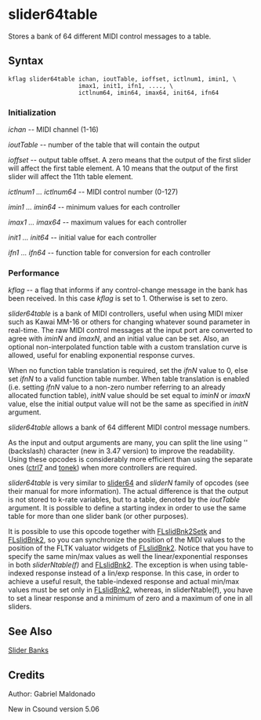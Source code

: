 <!--
id:slider64table
category:Real-time MIDI:Slider Banks
-->
# slider64table
Stores a bank of 64 different MIDI control messages to a table.

## Syntax
``` csound-orc
kflag slider64table ichan, ioutTable, ioffset, ictlnum1, imin1, \
                    imax1, init1, ifn1, ...., \
                    ictlnum64, imin64, imax64, init64, ifn64
```

### Initialization

_ichan_ -- MIDI channel (1-16)

_ioutTable_ -- number of the table that will contain the output

_ioffset_ -- output table offset. A zero means that the output of the first slider will affect the first table element. A 10 means that the output of the first slider will affect the 11th table element.

_ictlnum1 ... ictlnum64_ -- MIDI control number (0-127)

_imin1 ... imin64_ -- minimum values for each controller

_imax1 ... imax64_ -- maximum values for each controller

_init1 ... init64_ -- initial value for each controller

_ifn1 ... ifn64_ -- function table for conversion for each controller

### Performance

_kflag_ -- a flag that informs if any control-change message in the bank has been received. In this case _kflag_ is set to 1. Otherwise is set to zero.

_slider64table_ is a bank of MIDI controllers, useful when using MIDI mixer such as Kawai MM-16 or others for changing whatever sound parameter in real-time. The raw MIDI control messages at the input port are converted to agree with _iminN_ and _imaxN_,  and an initial value can be set. Also, an optional non-interpolated function table with a custom translation curve is allowed, useful for enabling exponential response curves.

When no function table translation is required, set the _ifnN_ value to 0, else set _ifnN_ to a valid function table number.  When table translation is enabled (i.e. setting _ifnN_ value to a non-zero number referring to an already allocated function table), _initN_ value should be set equal to _iminN_ or _imaxN_ value, else the initial output value will not be the same as specified in _initN_ argument.

_slider64table_ allows a bank of 64 different MIDI control message numbers.

As the input and output arguments are many, you can split the line using '\' (backslash) character (new in 3.47 version) to improve the readability. Using these opcodes is considerably more efficient than using the separate ones ([ctrl7](../../opcodes/ctrl7) and [tonek](../../opcodes/tonek)) when more controllers are required.

_slider64table_ is very similar to  [slider64](../../opcodes/slider64) and _sliderN_ family of opcodes (see their manual for more information). The actual difference is that the output is not stored to k-rate variables, but to a table, denoted by the _ioutTable_ argument. It is possible to define a starting index in order to use the same table for more than one slider bank (or other purposes).

It is possible to use this opcode together with [FLslidBnk2Setk](../../opcodes/flslidbnk2setk) and [FLslidBnk2](../../opcodes/flslidbnk2), so you can synchronize the position of the MIDI values to the position of the FLTK valuator widgets of [FLslidBnk2](../../opcodes/flslidbnk2). Notice that you have to specify the same min/max values as well the linear/exponential responses in both _sliderNtable(f)_ and [FLslidBnk2](../../opcodes/flslidbnk2). The exception is when using table-indexed response instead of a lin/exp response. In this case, in order to achieve a useful result, the table-indexed response and actual min/max values must be set only in [FLslidBnk2](../../opcodes/flslidbnk2), whereas, in sliderNtable(f), you have to set a linear response and a minimum of zero and a maximum of one in all sliders.

## See Also

[Slider Banks](../../midi/sliderbk)

## Credits

Author: Gabriel Maldonado<br>

New in Csound version 5.06
